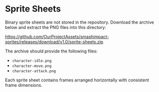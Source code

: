 # Sprite Sheets

Binary sprite sheets are not stored in the repository. Download the archive below and extract the PNG files into this directory:

https://github.com/OurProjectAssets/smashimpact-sprites/releases/download/v1.0/sprite-sheets.zip

The archive should provide the following files:

- `character-idle.png`
- `character-move.png`
- `character-attack.png`

Each sprite sheet contains frames arranged horizontally with consistent frame dimensions.
